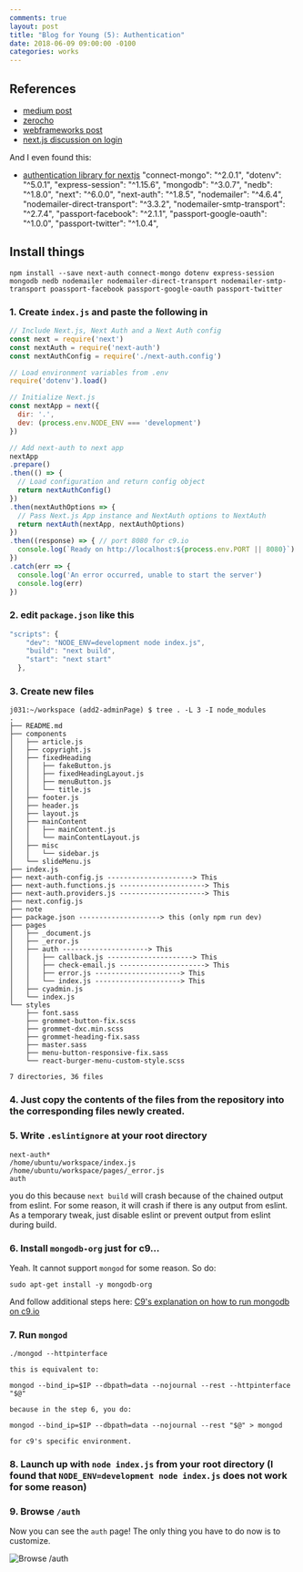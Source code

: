 ```yaml
---
comments: true
layout: post
title: "Blog for Young (5): Authentication"
date: 2018-06-09 09:00:00 -0100
categories: works
---
```

## References
* [medium post](https://medium.com/of-all-things-tech-progress/starting-with-authentication-a-tutorial-with-node-js-and-mongodb-25d524ca0359)
* [zerocho](https://medium.com/of-all-things-tech-progress/starting-with-authentication-a-tutorial-with-node-js-and-mongodb-25d524ca0359)
* [webframeworks post](http://webframeworks.kr/tutorials/expressjs/auth_log_in_out/)
* [next.js discussion on login](https://github.com/zeit/next.js/issues/153)

And I even found this: 
* [authentication library for nextjs](https://github.com/iaincollins/next-auth)
"connect-mongo": "^2.0.1",
    "dotenv": "^5.0.1",
    "express-session": "^1.15.6",
    "mongodb": "^3.0.7",
    "nedb": "^1.8.0",
    "next": "^6.0.0",
    "next-auth": "^1.8.5",
    "nodemailer": "^4.6.4",
    "nodemailer-direct-transport": "^3.3.2",
    "nodemailer-smtp-transport": "^2.7.4",
    "passport-facebook": "^2.1.1",
    "passport-google-oauth": "^1.0.0",
    "passport-twitter": "^1.0.4",
## Install things
```
npm install --save next-auth connect-mongo dotenv express-session mongodb nedb nodemailer nodemailer-direct-transport nodemailer-smtp-transport poassport-facebook passport-google-oauth passport-twitter
```

### 1. Create `index.js` and paste the following in
```javascript
// Include Next.js, Next Auth and a Next Auth config
const next = require('next')
const nextAuth = require('next-auth')
const nextAuthConfig = require('./next-auth.config')

// Load environment variables from .env
require('dotenv').load()

// Initialize Next.js
const nextApp = next({
  dir: '.',
  dev: (process.env.NODE_ENV === 'development')
})

// Add next-auth to next app
nextApp
.prepare()
.then(() => {
  // Load configuration and return config object
  return nextAuthConfig()
})
.then(nextAuthOptions => {
  // Pass Next.js App instance and NextAuth options to NextAuth
  return nextAuth(nextApp, nextAuthOptions)  
})
.then((response) => { // port 8080 for c9.io
  console.log(`Ready on http://localhost:${process.env.PORT || 8080}`)
})
.catch(err => {
  console.log('An error occurred, unable to start the server')
  console.log(err)
})
```

### 2. edit `package.json` like this
```javascript
"scripts": {
    "dev": "NODE_ENV=development node index.js",
    "build": "next build",
    "start": "next start"
  },
```

### 3. Create new files
```
j031:~/workspace (add2-adminPage) $ tree . -L 3 -I node_modules                                
.
├── README.md
├── components
│   ├── article.js
│   ├── copyright.js
│   ├── fixedHeading
│   │   ├── fakeButton.js
│   │   ├── fixedHeadingLayout.js
│   │   ├── menuButton.js
│   │   └── title.js
│   ├── footer.js
│   ├── header.js
│   ├── layout.js
│   ├── mainContent
│   │   ├── mainContent.js
│   │   └── mainContentLayout.js
│   ├── misc
│   │   └── sidebar.js
│   └── slideMenu.js
├── index.js
├── next-auth-config.js ---------------------> This
├── next-auth.functions.js ---------------------> This
├── next-auth.providers.js ---------------------> This
├── next.config.js
├── note
├── package.json --------------------> this (only npm run dev)
├── pages
│   ├── _document.js
│   ├── _error.js
│   ├── auth ---------------------> This
│   │   ├── callback.js ---------------------> This
│   │   ├── check-email.js ---------------------> This
│   │   ├── error.js ---------------------> This
│   │   └── index.js ---------------------> This
│   ├── cyadmin.js
│   └── index.js
└── styles
    ├── font.sass
    ├── grommet-button-fix.scss
    ├── grommet-dxc.min.scss
    ├── grommet-heading-fix.sass
    ├── master.sass
    ├── menu-button-responsive-fix.sass
    └── react-burger-menu-custom-style.scss

7 directories, 36 files
```

### 4. Just copy the contents of the files from the repository into the corresponding files newly created.

### 5. Write `.eslintignore` at your root directory
```
next-auth*
/home/ubuntu/workspace/index.js
/home/ubuntu/workspace/pages/_error.js
auth
```
you do this because `next build` will crash because of the chained output from eslint. For some reason, it will crash if there is any output from eslint. As a temporary tweak, just disable eslint or prevent output from eslint during build.

### 6. Install `mongodb-org` just for c9...
Yeah. It cannot support `mongod` for some reason. So do:
```
sudo apt-get install -y mongodb-org
```
And follow additional steps here:
[C9's explanation on how to run mongodb on c9.io](https://community.c9.io/t/setting-up-mongodb/1717)

### 7. Run `mongod` 
```
./mongod --httpinterface

this is equivalent to:

mongod --bind_ip=$IP --dbpath=data --nojournal --rest --httpinterface "$@"

because in the step 6, you do:

mongod --bind_ip=$IP --dbpath=data --nojournal --rest "$@" > mongod 

for c9's specific environment.  
```

### 8. Launch up with `node index.js` from your root directory (I found that `NODE_ENV=development node index.js` does not work for some reason)

### 9. Browse `/auth`

Now you can see the `auth` page! 
The only thing you have to do now is to customize. 

![Browse /auth](https://i.imgur.com/x08iynD.jpg)
